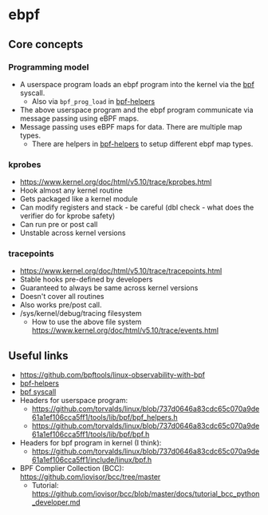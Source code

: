 # ebpf

## Core concepts
### Programming model
- A userspace program loads an ebpf program into the kernel via the [bpf](https://man7.org/linux/man-pages/man2/bpf.2.html) syscall.
  - Also via `bpf_prog_load` in [bpf-helpers](https://man7.org/linux/man-pages/man7/bpf-helpers.7.html)
- The above userspace program and the ebpf program communicate via message passing using eBPF maps.
- Message passing uses eBPF maps for data. There are multiple map types.
  - There are helpers in [bpf-helpers](https://man7.org/linux/man-pages/man7/bpf-helpers.7.html) to setup different ebpf map types.

### kprobes
- https://www.kernel.org/doc/html/v5.10/trace/kprobes.html
- Hook almost any kernel routine
- Gets packaged like a kernel module
- Can modify registers and stack - be careful (dbl check - what does the verifier do for kprobe safety)
- Can run pre or post call
- Unstable across kernel versions

### tracepoints
- https://www.kernel.org/doc/html/v5.10/trace/tracepoints.html
- Stable hooks pre-defined by developers
- Guaranteed to always be same across kernel versions
- Doesn't cover all routines
- Also works pre/post call.
- /sys/kernel/debug/tracing filesystem
  - How to use the above file system https://www.kernel.org/doc/html/v5.10/trace/events.html

## Useful links
- https://github.com/bpftools/linux-observability-with-bpf
- [bpf-helpers](https://man7.org/linux/man-pages/man7/bpf-helpers.7.html)
- [bpf syscall](https://man7.org/linux/man-pages/man2/bpf.2.html)
- Headers for userspace program:
  - https://github.com/torvalds/linux/blob/737d0646a83cdc65c070a9de61a1ef106cca5ff1/tools/lib/bpf/bpf_helpers.h
  - https://github.com/torvalds/linux/blob/737d0646a83cdc65c070a9de61a1ef106cca5ff1/tools/lib/bpf/bpf.h
- Headers for bpf program in kernel (I think):
  - https://github.com/torvalds/linux/blob/737d0646a83cdc65c070a9de61a1ef106cca5ff1/include/linux/bpf.h
- BPF Complier Collection (BCC): https://github.com/iovisor/bcc/tree/master
  - Tutorial: https://github.com/iovisor/bcc/blob/master/docs/tutorial_bcc_python_developer.md
